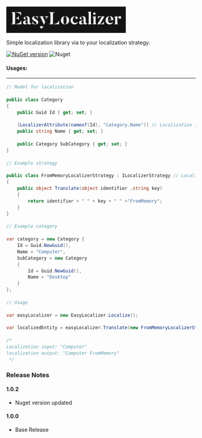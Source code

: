 ![alt tag](/img/EasyLocalizer.png)  

Simple localization library via to your localization strategy.

[![NuGet version](https://badge.fury.io/nu/EasyLocalizer.svg)](https://badge.fury.io/nu/EasyLocalizer)  ![Nuget](https://img.shields.io/nuget/dt/EasyLocalizer)

#### Usages:
----- 
 
```cs
// Model for localization

public class Category
{
	public Guid Id { get; set; }

	[LocalizerAttribute(nameof(Id), "Category.Name")] // Localization identifer key
	public string Name { get; set; }

	public Category SubCategory { get; set; }
}

// Example strategy

public class FromMemoryLocalizerStrategy : ILocalizerStrategy // Localization strategy defination interface
{
    public object Translate(object identifier ,string key)
    {
        return identifier + " " + key + " " +"FromMemory";
    }
}

// Example category

var category = new Category {
    Id = Guid.NewGuid(),
    Name = "Computer",
    SubCategory = new Category
    {
        Id = Guid.NewGuid(),
        Name = "Desktop"
    }
};

// Usage

var easyLocalizer = new EasyLocalizer.Localize();

var localizedEntity = easyLocalizer.Translate(new FromMemoryLocalizerStrategy(), category);

/* 
Localization input: "Computer"
localization output: "Computer FromMemory"
 */
```
### Release Notes
#### 1.0.2
* Nuget version updated

#### 1.0.0
* Base Release
